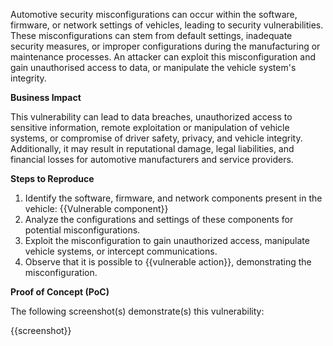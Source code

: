 Automotive security misconfigurations can occur within the software, firmware, or network settings of vehicles, leading to security vulnerabilities. These misconfigurations can stem from default settings, inadequate security measures, or improper configurations during the manufacturing or maintenance processes. An attacker can exploit this misconfiguration and gain unauthorised access to data, or manipulate the vehicle system's integrity.

**Business Impact**

This vulnerability can lead to data breaches, unauthorized access to sensitive information, remote exploitation or manipulation of vehicle systems, or compromise of driver safety, privacy, and vehicle integrity. Additionally, it may result in reputational damage, legal liabilities, and financial losses for automotive manufacturers and service providers.

**Steps to Reproduce**

1. Identify the software, firmware, and network components present in the vehicle:
{{Vulnerable component}}
2. Analyze the configurations and settings of these components for potential misconfigurations.
3. Exploit the misconfiguration to gain unauthorized access, manipulate vehicle systems, or intercept communications.
4. Observe that it is possible to {{vulnerable action}}, demonstrating the misconfiguration.

**Proof of Concept (PoC)**

The following screenshot(s) demonstrate(s) this vulnerability:

{{screenshot}}
